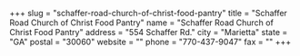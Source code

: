 +++
slug = "schaffer-road-church-of-christ-food-pantry"
title = "Schaffer Road Church of Christ Food Pantry"
name = "Schaffer Road Church of Christ Food Pantry"
address = "554 Schaffer Rd."
city = "Marietta"
state = "GA"
postal = "30060"
website = ""
phone = "770-437-9047"
fax = ""
+++
